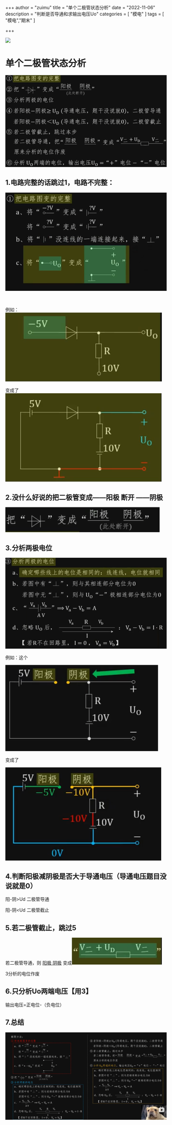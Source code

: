 +++
author = "zuimu"
title = "单个二极管状态分析"
date = "2022-11-06"
description = "判断是否导通和求输出电压Uo"
categories = [
    "模电"
]
tags = [
    "模电","期末"
]

+++

![](/18.jpg)

# 单个二极管状态分析

![](1.png)

## 1.电路完整的话跳过1，电路不完整：

![screen-capture](115e9620ddd9ff26956c08d741a2e210.png)

<br/>

例如：![screen-capture](c75beeb619cae95df488a9104b9145e1.png)

变成了![screen-capture](25d40bbcf1ec00b6597b54dfdb04c9c4.png)

## 2.没什么好说的把二极管变成——阳极    断开    ——阴极

![screen-capture](6da13a537721e1a8490962c1d91edd0a.png)

## 3.分析两极电位

![screen-capture](043ea7123fab9750b2b0d72726ec7e7b.png)

例如：这个

![screen-capture](c8e20ecff8f3deeca64744e2a079ef65.png)

变成了

![screen-capture](fb538d39b650f38cd1f97f7ae7c4174a.png)

## 4.判断阳极减阴极是否大于导通电压（导通电压题目没说就是0）

阳-阴>Ud 二极管导通   

阳-阴<Ud 二极管截止

## 5.若二极管截止，跳过5

若二极管导通，则        <u>阳极        </u>    <u>阴极</u>      变成![screen-capture](b3ac9adf302235528014bfcd52366cf0.png)

3分析的电位作废

## 6.只分析Uo两端电压【用3】

输出电压=正电位-（负电位）

## 7.总结

![screen-capture](e02c8be6da5784babab045dbff574b0e.png)

